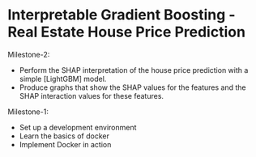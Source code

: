 # Interpretable Gradient Boosting - Real Estate House Price Prediction

Milestone-2:
- Perform the SHAP interpretation of the house price prediction with a simple [LightGBM] model. 
- Produce graphs that show the SHAP values for the features and the SHAP interaction values for these features.

Milestone-1:
- Set up a development environment
- Learn the basics of docker
- Implement Docker in action
